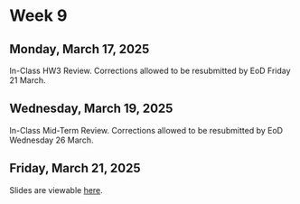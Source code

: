 # Week 9


## Monday, March 17, 2025

In-Class HW3 Review. Corrections allowed to be resubmitted by EoD Friday 21 March.

## Wednesday, March 19, 2025


In-Class Mid-Term Review. Corrections allowed to be resubmitted by EoD Wednesday 26 March.

## Friday, March 21, 2025

Slides are viewable [here](day_19.ipynb).